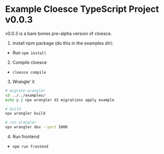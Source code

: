 # Example Cloesce TypeScript Project v0.0.3

v0.0.3 is a bare bones pre-alpha version of cloesce.

1. Install npm package (do this in the examples dir):

- Run `npm install`

2. Compile cloesce

- `cloesce compile`

3. Wrangle' it

```bash
# migrate wrangler
cd ../../examples/
echo y | npx wrangler d1 migrations apply example

# build
npx wrangler build

# run wrangler
npx wrangler dev --port 5000
```

4. Run frontend

- `npm run frontend`
